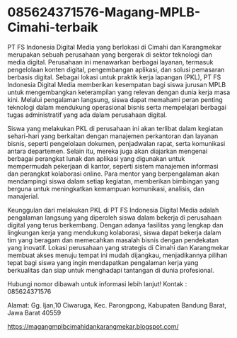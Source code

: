 # 085624371576-Magang-MPLB-Cimahi-terbaik
PT FS Indonesia Digital Media yang berlokasi di Cimahi dan Karangmekar merupakan sebuah perusahaan yang bergerak di sektor teknologi dan media digital. Perusahaan ini menawarkan berbagai layanan, termasuk pengelolaan konten digital, pengembangan aplikasi, dan solusi pemasaran berbasis digital. Sebagai lokasi untuk praktik kerja lapangan (PKL), PT FS Indonesia Digital Media memberikan kesempatan bagi siswa jurusan MPLB untuk mengembangkan keterampilan yang relevan dengan dunia kerja masa kini. Melalui pengalaman langsung, siswa dapat memahami peran penting teknologi dalam mendukung operasional bisnis serta mempelajari berbagai tugas administratif yang ada dalam perusahaan digital.

Siswa yang melakukan PKL di perusahaan ini akan terlibat dalam kegiatan sehari-hari yang berkaitan dengan manajemen perkantoran dan layanan bisnis, seperti pengelolaan dokumen, penjadwalan rapat, serta komunikasi antara departemen. Selain itu, mereka juga akan diajarkan mengenai berbagai perangkat lunak dan aplikasi yang digunakan untuk mempermudah pekerjaan di kantor, seperti sistem manajemen informasi dan perangkat kolaborasi online. Para mentor yang berpengalaman akan mendampingi siswa dalam setiap kegiatan, memberikan bimbingan yang berguna untuk meningkatkan kemampuan komunikasi, analisis, dan manajerial.

Keunggulan dari melakukan PKL di PT FS Indonesia Digital Media adalah pengalaman langsung yang diperoleh siswa dalam bekerja di perusahaan digital yang terus berkembang. Dengan adanya fasilitas yang lengkap dan lingkungan kerja yang mendukung kolaborasi, siswa dapat bekerja dalam tim yang beragam dan memecahkan masalah bisnis dengan pendekatan yang inovatif. Lokasi perusahaan yang strategis di Cimahi dan Karangmekar membuat akses menuju tempat ini mudah dijangkau, menjadikannya pilihan tepat bagi siswa yang ingin mendapatkan pengalaman kerja yang berkualitas dan siap untuk menghadapi tantangan di dunia profesional.

Hubungi nomor dibawah untuk informasi lebih lanjut!
Kontak :
085624371576

Alamat:
Gg. Ijan,10 Ciwaruga, Kec. Parongpong, Kabupaten Bandung Barat, Jawa Barat 40559

https://magangmplbcimahidankarangmekar.blogspot.com/
